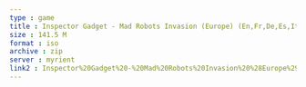 ```yaml
---
type : game
title : Inspector Gadget - Mad Robots Invasion (Europe) (En,Fr,De,Es,It,Nl)
size : 141.5 M
format : iso
archive : zip
server : myrient
link2 : Inspector%20Gadget%20-%20Mad%20Robots%20Invasion%20%28Europe%29%20%28En%2CFr%2CDe%2CEs%2CIt%2CNl%29
---
```

